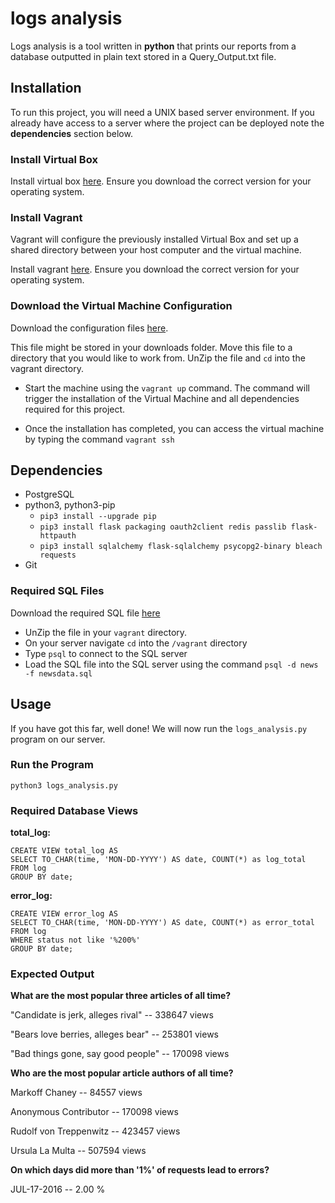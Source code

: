# logs analysis 
Logs analysis is a tool written in **python** that prints our reports from a database outputted in plain text stored in a Query_Output.txt file.

## Installation

To run this project, you will need a UNIX based server environment. 
If you already have access to a server where the project can be deployed note the **dependencies** section below.

### Install Virtual Box

Install virtual box [here](https://www.virtualbox.org/wiki/Downloads). Ensure you download the correct version for your operating system.

### Install Vagrant

Vagrant will configure the previously installed Virtual Box and set up a shared directory between your host computer and the virtual machine.

Install vagrant [here](https://www.vagrantup.com/downloads.html). Ensure you download the correct version for your operating system.

### Download the Virtual Machine Configuration

Download the configuration files [here](https://s3.amazonaws.com/video.udacity-data.com/topher/2018/April/5acfbfa3_fsnd-virtual-machine/fsnd-virtual-machine.zip). 

This file might be stored in your downloads folder. Move this file to a directory that you would like to work from. 
UnZip the file and `cd` into the vagrant directory.

- Start the machine using the `vagrant up` command. The command will trigger the installation of the Virtual Machine and all dependencies required for this project. 

- Once the installation has completed, you can access the virtual machine by typing the command `vagrant ssh`

## Dependencies

- PostgreSQL
- python3, python3-pip
    - `pip3 install --upgrade pip`
    - `pip3 install flask packaging oauth2client redis passlib flask-httpauth`
    - `pip3 install sqlalchemy flask-sqlalchemy psycopg2-binary bleach requests`
- Git

### Required SQL Files

Download the required SQL file [here](https://d17h27t6h515a5.cloudfront.net/topher/2016/August/57b5f748_newsdata/newsdata.zip)
- UnZip the file in your `vagrant` directory.
- On your server navigate `cd` into the `/vagrant` directory
- Type `psql` to connect to the SQL server
- Load the SQL file into the SQL server using the command `psql -d news -f newsdata.sql`

## Usage

If you have got this far, well done! We will now run the `logs_analysis.py` program on our server.

### Run the Program

```
python3 logs_analysis.py
```

### Required Database Views

**total_log:**

```
CREATE VIEW total_log AS
SELECT TO_CHAR(time, 'MON-DD-YYYY') AS date, COUNT(*) as log_total
FROM log
GROUP BY date;
```

**error_log:**

```
CREATE VIEW error_log AS
SELECT TO_CHAR(time, 'MON-DD-YYYY') AS date, COUNT(*) as error_total
FROM log
WHERE status not like '%200%'
GROUP BY date;
```

### Expected Output

**What are the most popular three articles of all time?**

"Candidate is jerk, alleges rival" -- 338647 views

"Bears love berries, alleges bear" -- 253801 views

"Bad things gone, say good people" -- 170098 views

**Who are the most popular article authors of all time?**

Markoff Chaney -- 84557 views

Anonymous Contributor -- 170098 views

Rudolf von Treppenwitz -- 423457 views

Ursula La Multa -- 507594 views

**On which days did more than '1%' of requests lead to errors?**

JUL-17-2016 -- 2.00 %
